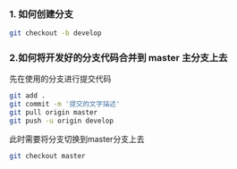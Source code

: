 ### 1. 如何创建分支

```bash
git checkout -b develop
```

### 2.如何将开发好的分支代码合并到 master 主分支上去

先在使用的分支进行提交代码
```bash
git add .
git commit -m '提交的文字描述'
git pull origin master
git push -u origin develop
```
此时需要将分支切换到master分支上去
```bash
git checkout master
```